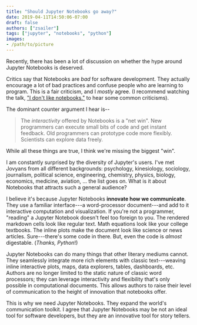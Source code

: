 ```yaml
---
title: "Should Jupyter Notebooks go away?"
date: 2019-04-11T14:50:06-07:00
draft: false
authors: ["zsailer"]
tags: ["jupyter", "notebooks", "python"]
images:
- /path/to/picture
---
```


Recently, there has been a lot of discussion on whether the hype around Jupyter Notebooks is deserved. 

Critics say that Notebooks are _bad_ for software development. They actually encourage a lot of bad practices and confuse people who are learning to program. This is a fair criticism, and I _mostly_ agree. (I recommend watching the talk, ["I don't like notebooks."](https://www.youtube.com/watch?v=7jiPeIFXb6U) to hear some common criticisms).

The dominant counter argument I hear is--

>The _interactivity_ offered by Notebooks is a "net win". New programmers can execute small bits of code and get instant feedback. Old programmers can prototype code more flexibly. Scientists can explore data freely.  

While all these things are true, I think we're missing the biggest "win". 

I am constantly surprised by the diversity of Jupyter's users. I've met Jovyans from all different backgrounds: psychology, kinesiology, sociology, journalism, political science, engineering, chemistry, physics, biology, economics, medicine, aviation, ... the list goes on. What is it about Notebooks that attracts such a general audience? 

I believe it's because Jupyter Notebooks **innovate how we communicate**. They use a familiar interface---a word-processor document---and add to it interactive computation and visualization. If you're not a programmer, "reading" a Jupyter Notebook doesn't feel too foreign to you. The rendered markdown cells look like regular text. Math equations look like your college textbooks. The inline plots make the document look like science or news articles. Sure---there's some code in there. But, even the code is *almost* digestable. (_Thanks, Python_!) 

Jupyter Notebooks can do many things that other literary mediums cannot. They seamlessly integrate more rich elements with classic text---weaving inline interactive plots, maps, data explorers, tables, dashboards, etc. Authors are no longer limited to the static nature of classic word processors; they can leverage interactivity and flexibility that's only possible in computational documents. This allows authors to raise their level of communication to the height of innovation that notebooks offer.

This is why we need Jupyter Notebooks. They expand the world's communication toolkit. I agree that Jupyter Notebooks may be not an ideal tool for software developers, but they are an innovative tool for story tellers.